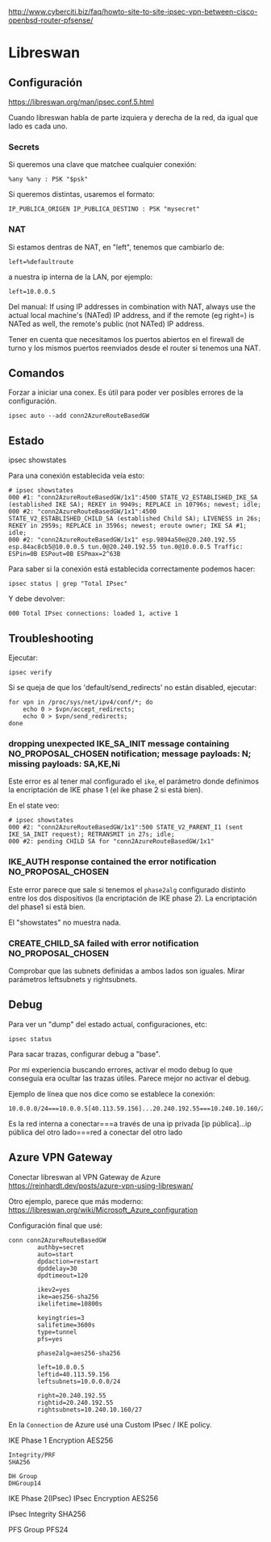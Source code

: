 <http://www.cyberciti.biz/faq/howto-site-to-site-ipsec-vpn-between-cisco-openbsd-router-pfsense/>

# Libreswan

## Configuración

<https://libreswan.org/man/ipsec.conf.5.html>

Cuando libreswan habla de parte izquiera y derecha de la red, da igual que lado es cada uno.

### Secrets

Si queremos una clave que matchee cualquier conexión:

```
%any %any : PSK "$psk"
```

Si queremos distintas, usaremos el formato:

```
IP_PUBLICA_ORIGEN IP_PUBLICA_DESTINO : PSK "mysecret"
```

### NAT

Si estamos dentras de NAT, en "left", tenemos que cambiarlo de:

```
left=%defaultroute
```

a nuestra ip interna de la LAN, por ejemplo:

```
left=10.0.0.5
```

Del manual:
If using IP addresses in combination with NAT, always use the actual local machine's (NATed) IP address, and if the remote (eg right=) is NATed as well, the remote's public (not NATed) IP address.

Tener en cuenta que necesitamos los puertos abiertos en el firewall de turno y los mismos puertos reenviados desde el router si tenemos una NAT.

## Comandos

Forzar a iniciar una conex. Es útil para poder ver posibles errores de la configuración.

```
ipsec auto --add conn2AzureRouteBasedGW
```

## Estado

ipsec showstates

Para una conexión establecida veía esto:

```
# ipsec showstates
000 #1: "conn2AzureRouteBasedGW/1x1":4500 STATE_V2_ESTABLISHED_IKE_SA (established IKE SA); REKEY in 9949s; REPLACE in 10796s; newest; idle;
000 #2: "conn2AzureRouteBasedGW/1x1":4500 STATE_V2_ESTABLISHED_CHILD_SA (established Child SA); LIVENESS in 26s; REKEY in 2959s; REPLACE in 3596s; newest; eroute owner; IKE SA #1; idle;
000 #2: "conn2AzureRouteBasedGW/1x1" esp.9894a50e@20.240.192.55 esp.84ac8cb5@10.0.0.5 tun.0@20.240.192.55 tun.0@10.0.0.5 Traffic: ESPin=0B ESPout=0B ESPmax=2^63B
```

Para saber si la conexión está establecida correctamente podemos hacer:

```
ipsec status | grep "Total IPsec"
```

Y debe devolver:

```
000 Total IPsec connections: loaded 1, active 1
```

## Troubleshooting

Ejecutar:

```
ipsec verify
```

Si se queja de que los 'default/send_redirects' no están disabled, ejecutar:

```
for vpn in /proc/sys/net/ipv4/conf/*; do
    echo 0 > $vpn/accept_redirects;
    echo 0 > $vpn/send_redirects;
done
```

### dropping unexpected IKE_SA_INIT message containing NO_PROPOSAL_CHOSEN notification; message payloads: N; missing payloads: SA,KE,Ni

Este error es al tener mal configurado el `ike`, el parámetro donde definimos la encriptación de IKE phase 1 (el ike phase 2 si está bien).

En el state veo:

```
# ipsec showstates
000 #2: "conn2AzureRouteBasedGW/1x1":500 STATE_V2_PARENT_I1 (sent IKE_SA_INIT request); RETRANSMIT in 27s; idle;
000 #2: pending CHILD SA for "conn2AzureRouteBasedGW/1x1"
```

### IKE_AUTH response contained the error notification NO_PROPOSAL_CHOSEN

Este error parece que sale si tenemos el `phase2alg` configurado distinto entre los dos dispositivos (la encriptación de IKE phase 2). La encriptación del phase1 si está bien.

El "showstates" no muestra nada.

### CREATE_CHILD_SA failed with error notification NO_PROPOSAL_CHOSEN

Comprobar que las subnets definidas a ambos lados son iguales.
Mirar parámetros leftsubnets y rightsubnets.

## Debug

Para ver un "dump" del estado actual, configuraciones, etc:

```
ipsec status
```

Para sacar trazas, configurar debug a "base".

Por mi experiencia buscando errores, activar el modo debug lo que conseguía era ocultar las trazas útiles. Parece mejor no activar el debug.

Ejemplo de línea que nos dice como se establece la conexión:

```
10.0.0.0/24===10.0.0.5[40.113.59.156]...20.240.192.55===10.240.10.160/27
```

Es la red interna a conectar===a través de una ip privada [ip pública]...ip pública del otro lado===red a conectar del otro lado

## Azure VPN Gateway

Conectar libreswan al VPN Gateway de Azure
<https://reinhardt.dev/posts/azure-vpn-using-libreswan/>

Otro ejemplo, parece que más moderno:
<https://libreswan.org/wiki/Microsoft_Azure_configuration>

Configuración final que usé:

```
conn conn2AzureRouteBasedGW
        authby=secret
        auto=start
        dpdaction=restart
        dpddelay=30
        dpdtimeout=120

        ikev2=yes
        ike=aes256-sha256
        ikelifetime=10800s

        keyingtries=3
        salifetime=3600s
        type=tunnel
        pfs=yes

        phase2alg=aes256-sha256

        left=10.0.0.5
        leftid=40.113.59.156
        leftsubnets=10.0.0.0/24

        right=20.240.192.55
        rightid=20.240.192.55
        rightsubnets=10.240.10.160/27
```

En la `Connection` de Azure usé una Custom IPsec / IKE policy.

IKE Phase 1
Encryption
AES256

    Integrity/PRF
    SHA256

    DH Group
    DHGroup14

IKE Phase 2(IPsec)
IPsec Encryption
AES256

IPsec Integrity
SHA256

PFS Group
PFS24
